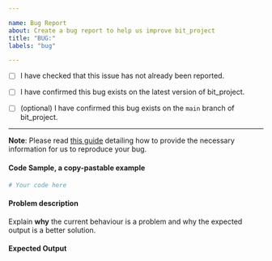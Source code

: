 ```yaml
---

name: Bug Report
about: Create a bug report to help us improve bit_project
title: "BUG:"
labels: "bug"

---
```


- [ ] I have checked that this issue has not already been reported.

- [ ] I have confirmed this bug exists on the latest version of bit_project.

- [ ] (optional) I have confirmed this bug exists on the `main` branch of bit_project.

---

**Note**: Please read [this
guide](https://matthewrocklin.com/blog/work/2018/02/28/minimal-bug-reports) detailing
how to provide the necessary information for us to reproduce your bug.

#### Code Sample, a copy-pastable example

```python
# Your code here
```

#### Problem description

Explain **why** the current behaviour is a problem and why the expected output is a
better solution.

#### Expected Output
